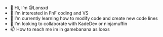 - 👋 Hi, I’m @Lonsxd
- 👀 I’m interested in FnF coding and VS 
- 🌱 I’m currently learning how to modify code and create new code lines
- 💞️ I’m looking to collaborate with KadeDev or ninjamuffin 
- 📫 How to reach me im in gamebanana as loexs 

<!---
Lonsxd/Lonsxd is a ✨ special ✨ repository because its `README.md` (this file) appears on your GitHub profile.
You can click the Preview link to take a look at your changes.
--->
